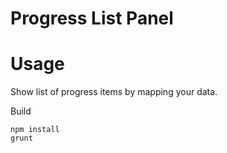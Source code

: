 # Progress List Panel

# Usage

Show list of progress items by mapping your data.

Build

```
npm install
grunt
```
